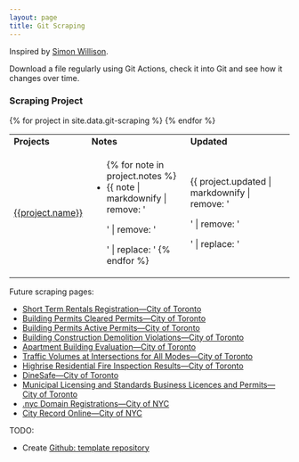 ```yaml
---
layout: page
title: Git Scraping
---
```


Inspired by [Simon Willison](https://simonwillison.net/2020/Oct/9/git-scraping/). 

Download a file regularly using Git Actions, check it into Git and see how it changes over time.

### Scraping Project
<table>
  <tbody>
    <tr>
      <td><strong>Projects</strong></td>
      <td><strong>Notes</strong></td>
      <td><strong>Updated</strong></td>
    </tr>
    {% for project in site.data.git-scraping %}
    <tr>
      <td><a href="{{project.name_url}}" target="_blank">{{project.name}}</a></td>
      <td>
        <ul>
          {% for note in project.notes %}
          <li>{{ note | markdownify | remove: '<p>' | remove: '</p>' | replace: '<a ', '<a target="_blank" ' }}</li>
          {% endfor %}
        </ul>
      </td>
      <td>{{ project.updated | markdownify | remove: '<p>' | remove: '</p>' | replace: '<a ', '<a target="_blank" ' }}</td>
    </tr>
    {% endfor %}
  </tbody>
</table>


Future scraping pages:
- [Short Term Rentals Registration—City of Toronto](https://open.toronto.ca/dataset/short-term-rentals-registration/)
- [Building Permits Cleared Permits—City of Toronto](https://open.toronto.ca/dataset/building-permits-cleared-permits/)
- [Building Permits Active Permits—City of Toronto](https://open.toronto.ca/dataset/building-permits-active-permits/)
- [Building Construction Demolition Violations—City of Toronto](https://open.toronto.ca/dataset/building-construction-demolition-violations/)
- [Apartment Building Evaluation—City of Toronto](https://open.toronto.ca/dataset/apartment-building-evaluation/)
- [Traffic Volumes at Intersections for All Modes—City of Toronto](https://open.toronto.ca/dataset/traffic-volumes-at-intersections-for-all-modes/)
- [Highrise Residential Fire Inspection Results—City of Toronto](https://open.toronto.ca/dataset/highrise-residential-fire-inspection-results/)
- [DineSafe—City of Toronto](https://open.toronto.ca/dataset/dinesafe/)
- [Municipal Licensing and Standards Business Licences and Permits—City of Toronto](https://open.toronto.ca/dataset/municipal-licensing-and-standards-business-licences-and-permits/)
- [.nyc Domain Registrations—City of NYC](https://data.cityofnewyork.us/Business/-nyc-Domain-Registrations/9cw8-7heb/about_data)
- [City Record Online—City of NYC](https://data.cityofnewyork.us/City-Government/City-Record-Online/dg92-zbpx/about_data)

TODO: 
  - Create [Github: template repository](https://docs.github.com/en/repositories/creating-and-managing-repositories/creating-a-template-repository)